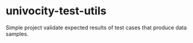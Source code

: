 univocity-test-utils
====================

Simple project validate expected results of test cases that produce data samples.
